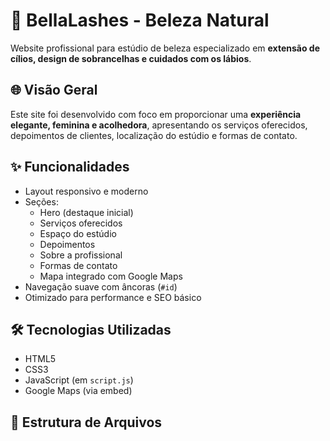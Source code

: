 # 💖 BellaLashes - Beleza Natural

Website profissional para estúdio de beleza especializado em **extensão de cílios, design de sobrancelhas e cuidados com os lábios**.

## 🌐 Visão Geral

Este site foi desenvolvido com foco em proporcionar uma **experiência elegante, feminina e acolhedora**, apresentando os serviços oferecidos, depoimentos de clientes, localização do estúdio e formas de contato.

## ✨ Funcionalidades

- Layout responsivo e moderno
- Seções:
  - Hero (destaque inicial)
  - Serviços oferecidos
  - Espaço do estúdio
  - Depoimentos
  - Sobre a profissional
  - Formas de contato
  - Mapa integrado com Google Maps
- Navegação suave com âncoras (`#id`)
- Otimizado para performance e SEO básico

## 🛠️ Tecnologias Utilizadas

- HTML5
- CSS3
- JavaScript (em `script.js`)
- Google Maps (via embed)

## 📁 Estrutura de Arquivos

